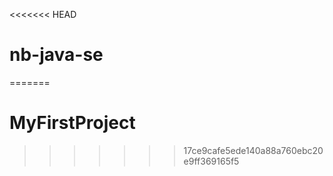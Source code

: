 <<<<<<< HEAD
# nb-java-se
=======
# MyFirstProject
>>>>>>> 17ce9cafe5ede140a88a760ebc20e9ff369165f5
